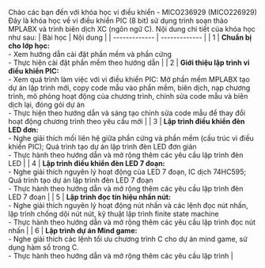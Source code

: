 Chào các bạn đến với khóa học vi điều khiển - MICO236929 (MICO226929)
Đây là khóa học về vi điều khiển PIC (8 bit) sử dụng trình soạn thảo MPLABX và trình biên dịch XC (ngôn ngữ C). Nội dung chi tiết của khóa học như sau:
| Bài học  | Nội dung |
| ------------- | ------------- |
| 1  | **Chuẩn bị cho lớp học:**<br> - Xem hướng dẫn cài đặt phần mềm và phần cứng<br> - Thực hiện cài đặt phần mềm theo hướng dẫn  |
| 2  | **Giới thiệu lập trình vi điều khiển PIC:**<br>- Xem quá trình làm việc với vi điều khiển PIC: Mở phần mềm MPLABX tạo dự án lập trình mới, copy code mẫu vào phần mềm, biên dịch, nạp chương trình, mô phỏng hoạt động của chương trình, chỉnh sửa code mẫu và biên dịch lại, đóng gói dự án<br> - Thực hiện theo hướng dẫn và sáng tạo chỉnh sửa code mẫu để thay đổi hoạt động chương trình theo yêu cầu mới  |
| 3  | **Lập trình điều khiển đèn LED đơn:**<br> - Nghe giải thích mối liên hệ giữa phần cứng và phần mềm (cấu trúc vi điều khiển PIC); Quá trình tạo dự án lập trình đèn LED đơn giản<br> - Thực hành theo hướng dẫn và mở rộng thêm các yêu cầu lập trình đèn LED |
| 4  | **Lập trình điều khiển đèn LED 7 đoạn:**<br> - Nghe giải thích nguyên lý hoạt động của LED 7 đoạn, IC dịch 74HC595; Quá trình tạo dự án lập trình đèn LED 7 đoạn<br> - Thực hành theo hướng dẫn và mở rộng thêm các yêu cầu lập trình đèn LED 7 đoạn |
| 5  | **Lập trình đọc tín hiệu nhấn nút:**<br> - Nghe giải thích nguyên lý hoạt động nút nhấn và các lệnh đọc nút nhấn, lập trình chống dội nút nút, kỹ thuật lập trình finite state machine<br> - Thực hành theo hướng dẫn và mở rộng thêm các yêu cầu lập trình đọc nút nhấn |
| 6  | **Lập trình dự án Mind game:**<br> - Nghe giải thích các lệnh tối ưu chương trình C cho dự án mind game, sử dụng hàm số trong C.<br> - Thực hành theo hướng dẫn và mở rộng thêm các yêu cầu lập trình |
